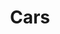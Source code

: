 ---
layout: page.njk
title: Cars
bodyName: cars
description: Driven Garage nothern California restomod auto customization and repair shop
featuredImage: ./src/_images/67_GTO_red.jpg
featuredImageAlt: ’67 GTO red three quarters front right
featuredImagePos: m-top-23
header: Cars we've had Our Hands on
subheader: Over the years, Driven Garage has seen all kinds – and all states – of cars roll through our shop. Take a look at the gallery below to see what we've worked on.
---